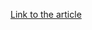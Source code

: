 [Link to the article](https://lemonde.fr/projet-pegasus/article/2021/07/18/au-maroc-comme-en-france-des-journalistes-mis-sous-surveillance-avecle-logiciel-pegasus_6088654_6088648.html)
